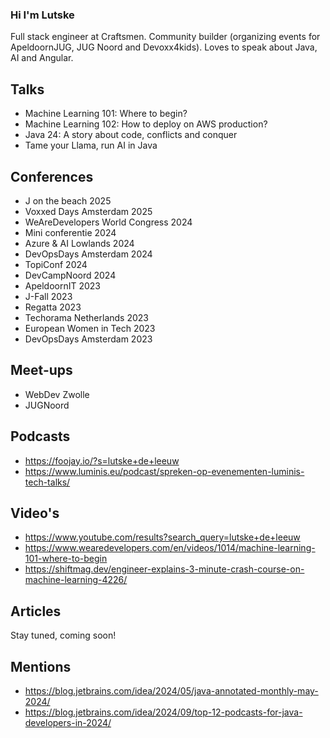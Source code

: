 ### Hi I'm Lutske 

Full stack engineer at Craftsmen. Community builder (organizing events for ApeldoornJUG, JUG Noord and Devoxx4kids). Loves to speak about Java, AI and Angular.

## Talks
- Machine Learning 101: Where to begin?
- Machine Learning 102: How to deploy on AWS production?
- Java 24: A story about code, conflicts and conquer
- Tame your Llama, run AI in Java

## Conferences
- J on the beach 2025
- Voxxed Days Amsterdam 2025
- WeAreDevelopers World Congress 2024
- Mini conferentie 2024
- Azure & AI Lowlands 2024
- DevOpsDays Amsterdam 2024
- TopiConf 2024
- DevCampNoord 2024
- ApeldoornIT 2023
- J-Fall 2023
- Regatta 2023
- Techorama Netherlands 2023
- European Women in Tech 2023
- DevOpsDays Amsterdam 2023

## Meet-ups
- WebDev Zwolle
- JUGNoord

## Podcasts
- https://foojay.io/?s=lutske+de+leeuw
- https://www.luminis.eu/podcast/spreken-op-evenementen-luminis-tech-talks/

## Video's
- https://www.youtube.com/results?search_query=lutske+de+leeuw
- https://www.wearedevelopers.com/en/videos/1014/machine-learning-101-where-to-begin
- https://shiftmag.dev/engineer-explains-3-minute-crash-course-on-machine-learning-4226/

## Articles
Stay tuned, coming soon!

## Mentions
- https://blog.jetbrains.com/idea/2024/05/java-annotated-monthly-may-2024/
- https://blog.jetbrains.com/idea/2024/09/top-12-podcasts-for-java-developers-in-2024/
